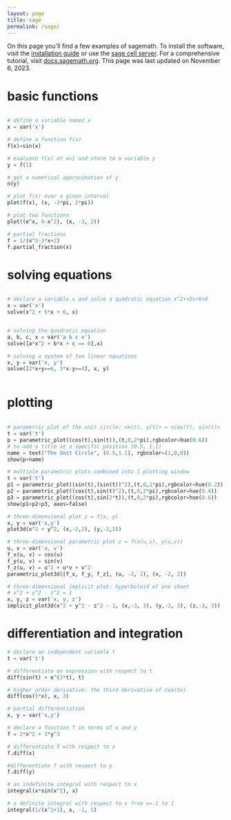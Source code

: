 ```yaml
---
layout: page
title: sage
permalink: /sage/
---
```


On this page you'll find a few examples of sagemath. To install the software, visit the <a href="https://doc.sagemath.org/html/en/installation/index.html" target="_blank"> installation guide</a> or use the <a href="https://sagecell.sagemath.org/" target="_blank">sage cell server</a>. For a comprehensive tutorial, visit <a href="https://doc.sagemath.org/html/en/tutorial/" target="_blank"> docs.sagemath.org</a>. This page was last updated on November 6, 2023.

# basic functions

```python

# define a variable named x
x = var('x')

# define a function f(x)
f(x)=sin(x)

# evaluate f(x) at x=1 and store to a variable y
y = f(1)

# get a numerical approximation of y
n(y)

# plot f(x) over a given interval
plot(f(x), (x, -2*pi, 2*pi))

# plot two functions
plot((e^x, 4-x^2), (x, -3, 2))

# partial fractions
f = 1/(x^2-3*x+2)
f.partial_fraction(x)

``` 


# solving equations

```python

# declare a variable x and solve a quadratic equation x^2++5x+6=0
x = var('x')
solve(x^2 + 5*x + 6, x)


# solving the quadratic equation
a, b, c, x = var('a b c x')
solve([a*x^2 + b*x + c == 0],x)

# solving a system of two linear equations
x, y = var('x, y')
solve([2*x+y==6, 3*x-y==4], x, y)



``` 


# plotting

```python

# parametric plot of the unit circle: <x(t), y(t)> = <cos(t), sin(t)>
t = var('t')
p = parametric_plot((cos(t),sin(t)),(t,0,2*pi),rgbcolor=hue(0.6))
# to add a title at a specific position (0.5, 1.1)
name = text("The Unit Circle", (0.5,1.1), rgbcolor=(1,0,0))
show(p+name)

# multiple parametric plots combined into 1 plotting window
t = var('t')
p1 = parametric_plot((sin(t),(sin(t))^2),(t,0,2*pi),rgbcolor=hue(0.2))
p2 = parametric_plot((cos(t),sin(t)^2),(t,0,2*pi),rgbcolor=hue(0.4))
p3 = parametric_plot((cos(t),sin(2*t)),(t,0,2*pi),rgbcolor=hue(0.6))
show(p1+p2+p3, axes=false)

# three-dimensional plot z = f(x, y)
x, y = var('x,y')
plot3d(x^2 + y^2, (x,-2,2), (y,-2,2))

# three-dimensional parametric plot z = f(x(u,v), y(u,v))
u, v = var('u, v')
f_x(u, v) = cos(u)
f_y(u, v) = sin(v)
f_z(u, v) = u^2 + u*v + v^2
parametric_plot3d([f_x, f_y, f_z], (u, -2, 2), (v, -2, 2))

# three-dimensional implicit plot: hyperboloid of one sheet
# x^2 + y^2 - z^2 = 1
x, y, z = var('x, y, z')
implicit_plot3d(x^2 + y^2 - z^2 - 1, (x,-3, 3), (y,-3, 3), (z,-3, 3))

```

# differentiation and integration

```python
# declare an independent variable t
t = var('t')

# differentiate an expression with respect to t
diff(sin(t) + e^(3*t), t)

# higher order derivative: the third derivative of cos(5x)
diff(cos(5*x), x, 3)

# partial differentiation
x, y = var('x,y')

# declare a function f in terms of x and y
f = 2*x^2 + 3*y^3

# differentiate f with respect to x
f.diff(x)

#differentiate f with respect to y
f.diff(y)

# an indefinite integral with respect to x
integral(x*sin(x^2), x)

# a definite integral with respect to x from x=-1 to 1
integral(1/(x^2+1), x, -1, 1)

```